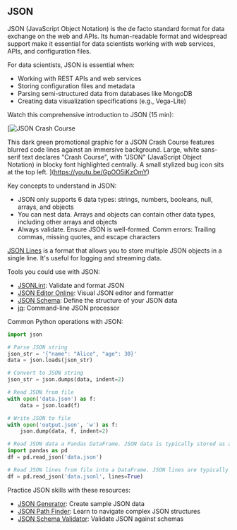 ## JSON

JSON (JavaScript Object Notation) is the de facto standard format for data exchange on the web and APIs. Its human-readable format and widespread support make it essential for data scientists working with web services, APIs, and configuration files.

For data scientists, JSON is essential when:

- Working with REST APIs and web services
- Storing configuration files and metadata
- Parsing semi-structured data from databases like MongoDB
- Creating data visualization specifications (e.g., Vega-Lite)

Watch this comprehensive introduction to JSON (15 min):

[![JSON Crash Course](https://i.ytimg.com/vi_webp/GpOO5iKzOmY/sddefault.webp)

This dark green promotional graphic for a JSON Crash Course features blurred code lines against an immersive background. Large, white sans-serif text declares "Crash Course", with "JSON" (JavaScript Object Notation) in blocky font highlighted centrally. A small stylized bug icon sits at the top left.
](https://youtu.be/GpOO5iKzOmY)

Key concepts to understand in JSON:

- JSON only supports 6 data types: strings, numbers, booleans, null, arrays, and objects
- You can nest data. Arrays and objects can contain other data types, including other arrays and objects
- Always validate. Ensure JSON is well-formed. Comm errors: Trailing commas, missing quotes, and escape characters

[JSON Lines](https://jsonlines.org/) is a format that allows you to store multiple JSON objects in a single line.
It's useful for logging and streaming data.

Tools you could use with JSON:

- [JSONLint](https://jsonlint.com/): Validate and format JSON
- [JSON Editor Online](https://jsoneditoronline.org/): Visual JSON editor and formatter
- [JSON Schema](https://json-schema.org/): Define the structure of your JSON data
- [jq](https://stedolan.github.io/jq/): Command-line JSON processor

Common Python operations with JSON:

```python
import json

# Parse JSON string
json_str = '{"name": "Alice", "age": 30}'
data = json.loads(json_str)

# Convert to JSON string
json_str = json.dumps(data, indent=2)

# Read JSON from file
with open('data.json') as f:
    data = json.load(f)

# Write JSON to file
with open('output.json', 'w') as f:
    json.dump(data, f, indent=2)

# Read JSON data a Pandas DataFrame. JSON data is typically stored as an array of objects.
import pandas as pd
df = pd.read_json('data.json')

# Read JSON lines from file into a DataFrame. JSON lines are typically one line per object.
df = pd.read_json('data.jsonl', lines=True)
```

Practice JSON skills with these resources:

- [JSON Generator](https://json-generator.com/): Create sample JSON data
- [JSON Path Finder](https://jsonpathfinder.com/): Learn to navigate complex JSON structures
- [JSON Schema Validator](https://www.jsonschemavalidator.net/): Validate JSON against schemas
